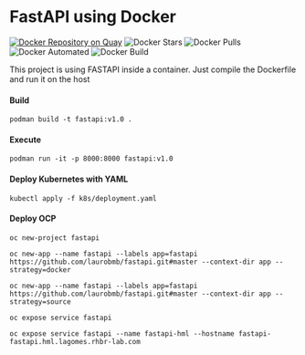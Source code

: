 # FastAPI using Docker

[![Docker Repository on Quay](https://quay.io/repository/laurobmb/python_fastapi/status "Docker Repository on Quay")](https://quay.io/repository/laurobmb/python_fastapi)
![Docker Stars](https://img.shields.io/docker/stars/laurobmb/fastapi.svg)
![Docker Pulls](https://img.shields.io/docker/pulls/laurobmb/fastapi.svg)
![Docker Automated](https://img.shields.io/docker/automated/laurobmb/fastapi.svg)
![Docker Build](https://img.shields.io/docker/build/laurobmb/fastapi.svg)

This project is using FASTAPI inside a container. Just compile the Dockerfile and run it on the host

#### Build
    podman build -t fastapi:v1.0 .
#### Execute
    podman run -it -p 8000:8000 fastapi:v1.0
#### Deploy Kubernetes with YAML
    kubectl apply -f k8s/deployment.yaml
#### Deploy OCP
    oc new-project fastapi
    
    oc new-app --name fastapi --labels app=fastapi https://github.com/laurobmb/fastapi.git#master --context-dir app --strategy=docker

    oc new-app --name fastapi --labels app=fastapi https://github.com/laurobmb/fastapi.git#master --context-dir app --strategy=source

    oc expose service fastapi
    
    oc expose service fastapi --name fastapi-hml --hostname fastapi-fastapi.hml.lagomes.rhbr-lab.com

